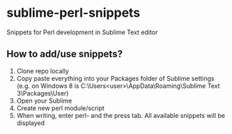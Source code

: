 # sublime-perl-snippets
Snippets for Perl development in Sublime Text editor

## How to add/use snippets?

1. Clone repo locally
2. Copy paste everything into your Packages folder of Sublime settings (e.g. on Windows 8 is C:\Users\<user>\AppData\Roaming\Sublime Text 3\Packages\User)
3. Open your Sublime
4. Create new perl module/script
5. When writing, enter perl- and the press tab. All available snippets will be displayed
